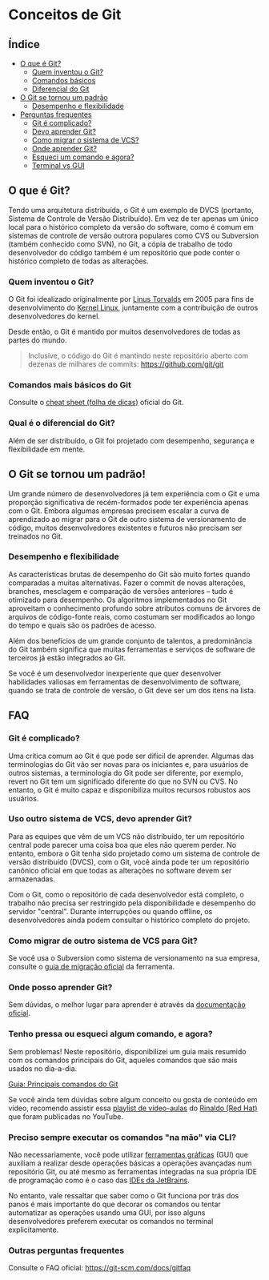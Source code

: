 # Conceitos de Git

## Índice 
- [O que é Git?](#o-que-é-git)
    * [Quem inventou o Git?](#quem-inventou-o-git)
    * [Comandos básicos](#comandos-mais-básicos-do-git)
    * [Diferencial do Git](#qual-é-o-diferencial-do-git)
- [O Git se tornou um padrão](#o-git-se-tornou-um-padrão-)
    * [Desempenho e flexibilidade](#desempenho-e-flexibilidade)
- [Perguntas frequentes](#faq)
    * [Git é complicado?](#git-é-complicado)
    * [Devo aprender Git?](#uso-outro-sistema-de-vcs-devo-aprender-git)
    * [Como migrar o sistema de VCS?](#como-migrar-de-outro-sistema-de-vcs-para-git)
    * [Onde aprender Git?](#onde-posso-aprender-git)
    * [Esqueci um comando e agora?](#tenho-pressa-ou-esqueci-algum-comando-e-agora)
    * [Terminal vs GUI](#preciso-sempre-executar-os-comandos--na-mão--via-cli)

## O que é Git?
Tendo uma arquitetura distribuída, o Git é um exemplo de DVCS (portanto, Sistema de Controle de Versão Distribuído). Em vez de ter apenas um único local para o histórico completo da versão do software, como é comum em sistemas de controle de versão outrora populares como CVS ou Subversion (também conhecido como SVN), no Git, a cópia de trabalho de todo desenvolvedor do código também é um repositório que pode conter o histórico completo de todas as alterações.

### Quem inventou o Git?
O Git foi idealizado originalmente por [Linus Torvalds](https://pt.wikipedia.org/wiki/Linus_Torvalds) em 2005 para 
fins de desenvolvimento do [Kernel Linux](https://github.com/torvalds/linux), juntamente com a contribuição 
de outros desenvolvedores do kernel.

Desde então, o Git é mantido por muitos desenvolvedores de todas as partes do mundo.
> Inclusive, o código do Git é mantindo neste repositório aberto 
> com dezenas de milhares de commits: https://github.com/git/git

### Comandos mais básicos do Git
Consulte o [cheat sheet (folha de dicas)](https://training.github.com/downloads/pt_BR/github-git-cheat-sheet.pdf) 
oficial do Git.

### Qual é o diferencial do Git?
Além de ser distribuído, o Git foi projetado com desempenho, segurança e flexibilidade em mente.

## O Git se tornou um padrão!
Um grande número de desenvolvedores já tem experiência com o Git e uma proporção significativa de recém-formados pode 
ter experiência apenas com o Git. Embora algumas empresas precisem escalar a curva de aprendizado ao migrar para o Git 
de outro sistema de versionamento de código, muitos desenvolvedores existentes e futuros não precisam ser treinados no Git.

### Desempenho e flexibilidade
As características brutas de desempenho do Git são muito fortes quando comparadas a muitas alternativas. Fazer o commit
de novas alterações, branches, mesclagem e comparação de versões anteriores – tudo é otimizado para desempenho.
Os algoritmos implementados no Git aproveitam o conhecimento profundo sobre atributos comuns de árvores de arquivos de
código-fonte reais, como costumam ser modificados ao longo do tempo e quais são os padrões de acesso.

Além dos benefícios de um grande conjunto de talentos, a predominância do Git também significa que muitas ferramentas e 
serviços de software de terceiros já estão integrados ao Git.

Se você é um desenvolvedor inexperiente que quer desenvolver habilidades valiosas em ferramentas de desenvolvimento de
software, quando se trata de controle de versão, o Git deve ser um dos itens na lista.


## FAQ

### Git é complicado?
Uma crítica comum ao Git é que pode ser difícil de aprender. Algumas das terminologias do Git vão ser novas para os
iniciantes e, para usuários de outros sistemas, a terminologia do Git pode ser diferente, por exemplo, revert no Git 
tem um significado diferente do que no SVN ou CVS. No entanto, o Git é muito capaz e disponibiliza muitos recursos 
robustos aos usuários.

### Uso outro sistema de VCS, devo aprender Git?
Para as equipes que vêm de um VCS não distribuído, ter um repositório central pode parecer uma coisa boa que eles não 
querem perder. No entanto, embora o Git tenha sido projetado como um sistema de controle de versão distribuído (DVCS), 
com o Git, você ainda pode ter um repositório canônico oficial em que todas as alterações no software devem ser armazenadas.

Com o Git, como o repositório de cada desenvolvedor está completo, o trabalho não precisa ser restringido pela 
disponibilidade e desempenho do servidor "central". Durante interrupções ou quando offline, os desenvolvedores 
ainda podem consultar o histórico completo do projeto.

### Como migrar de outro sistema de VCS para Git?
Se você usa o Subversion como sistema de versionamento na sua empresa, consulte o
[guia de migração oficial](https://training.github.com/downloads/subversion-migration/) da ferramenta.

### Onde posso aprender Git?
Sem dúvidas, o melhor lugar para aprender é através da [documentação oficial](https://git-scm.com/docs).

### Tenho pressa ou esqueci algum comando, e agora?
Sem problemas! Neste repositório, disponibilizei um guia mais resumido com os comandos principais do Git,
aqueles comandos que são mais usados no dia-a-dia.

[Guia: Principais comandos do Git](git-commands.md)

Se você ainda tem dúvidas sobre algum conceito ou gosta de conteúdo em vídeo, recomendo assistir 
essa [playlist de vídeo-aulas](https://www.youtube.com/playlist?list=PLuYctAHjg89bR5PgaAlyGCl2PWMPDMzFN) 
do [Rinaldo (Red Hat)](https://github.com/rinaldodev) que foram publicadas no YouTube.

### Preciso sempre executar os comandos "na mão" via CLI?
Não necessariamente, você pode utilizar [ferramentas gráficas](https://git-scm.com/downloads/guis) (GUI) que auxiliam 
a realizar desde operações básicas a operações avançadas num repositório Git, ou até mesmo as ferramentas integradas 
na sua própria IDE de programação como é o caso das [IDEs da JetBrains](https://www.jetbrains.com/pt-br/products/). 

No entanto, vale ressaltar que saber como o Git funciona por trás dos panos é mais importante do que decorar
os comandos ou tentar automatizar as operações usando uma GUI, por isso alguns desenvolvedores preferem
executar os comandos no terminal explicitamente.

### Outras perguntas frequentes
Consulte o FAQ oficial: https://git-scm.com/docs/gitfaq

